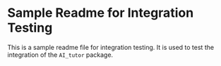 # Sample Readme for Integration Testing

This is a sample readme file for integration testing. It is used to test the integration of the `AI_tutor` package.
